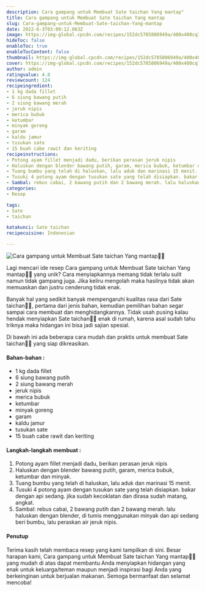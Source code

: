 ```yaml
---
description: Cara gampang untuk Membuat Sate taichan Yang mantap"
title: Cara gampang untuk Membuat Sate taichan Yang mantap
slug: Cara-gampang-untuk-Membuat-Sate-taichan-Yang-mantap
date: 2022-6-3T03:09:12.063Z
image: https://img-global.cpcdn.com/recipes/152dc5785806949a/400x400cq70/photo.jpg
hideToc: false
enableToc: true
enableTocContent: false
thumbnail: https://img-global.cpcdn.com/recipes/152dc5785806949a/400x400cq70/photo.jpg
cover: https://img-global.cpcdn.com/recipes/152dc5785806949a/400x400cq70/photo.jpg
author: admin
ratingvalue: 4.8
reviewcount: 124
recipeingredient:
- 1 kg dada fillet
- 6 siung bawang putih
- 2 siung bawang merah
- jeruk nipis
- merica bubuk
- ketumbar
- minyak goreng
- garam
- kaldu jamur
- tusukan sate
- 15 buah cabe rawit dan keriting
recipeinstructions:
- Potong ayam fillet menjadi dadu, berikan perasan jeruk nipis
- Haluskan dengan blender bawang putih, garam, merica bubuk, ketumbar dan minyak.
- Tuang bumbu yang telah di haluskan, lalu aduk dan marinasi 15 menit.
- Tusuki 4 potong ayam dengan tusukan sate yang telah disiapkan. bakar dengan api sedang. jika sudah kecoklatan dan dirasa sudah matang, angkat.
- Sambal: rebus cabai, 2 bawang putih dan 2 bawang merah. lalu haluskan dengan blender, di tumis menggunakan minyak dan api sedang beri bumbu, lalu peraskan air jeruk nipis.
categories:
- Resep

tags:
- Sate
- taichan

katakunci: Sate taichan
recipecuisine: Indonesian

---
```


![Cara gampang untuk Membuat Sate taichan Yang mantap👩‍🍳](https://img-global.cpcdn.com/recipes/152dc5785806949a/400x400cq70/photo.jpg)

Lagi mencari ide resep Cara gampang untuk Membuat Sate taichan Yang mantap👩‍🍳 yang unik? Cara menyiapkannya memang tidak terlalu sulit namun tidak gampang juga. Jika keliru mengolah maka hasilnya tidak akan memuaskan dan justru cenderung tidak enak.

Banyak hal yang sedikit banyak mempengaruhi kualitas rasa dari Sate taichan👩‍🍳, pertama dari jenis bahan, kemudian pemilihan bahan segar sampai cara membuat dan menghidangkannya. Tidak usah pusing kalau hendak menyiapkan Sate taichan👩‍🍳 enak di rumah, karena asal sudah tahu triknya maka hidangan ini bisa jadi sajian spesial.

Di bawah ini ada beberapa cara mudah dan praktis untuk membuat Sate taichan👩‍🍳 yang siap dikreasikan.

<!--inarticleads1-->

#### Bahan-bahan :

- 1 kg dada fillet
- 6 siung bawang putih
- 2 siung bawang merah
- jeruk nipis
- merica bubuk
- ketumbar
- minyak goreng
- garam
- kaldu jamur
- tusukan sate
- 15 buah cabe rawit dan keriting

<!--inarticleads2-->

#### Langkah-langkah membuat :

1. Potong ayam fillet menjadi dadu, berikan perasan jeruk nipis
1. Haluskan dengan blender bawang putih, garam, merica bubuk, ketumbar dan minyak.
1. Tuang bumbu yang telah di haluskan, lalu aduk dan marinasi 15 menit.
1. Tusuki 4 potong ayam dengan tusukan sate yang telah disiapkan. bakar dengan api sedang. jika sudah kecoklatan dan dirasa sudah matang, angkat.
1. Sambal: rebus cabai, 2 bawang putih dan 2 bawang merah. lalu haluskan dengan blender, di tumis menggunakan minyak dan api sedang beri bumbu, lalu peraskan air jeruk nipis.

#### Penutup

Terima kasih telah membaca resep yang kami tampilkan di sini. Besar harapan kami, Cara gampang untuk Membuat Sate taichan Yang mantap👩‍🍳 yang mudah di atas dapat membantu Anda menyiapkan hidangan yang enak untuk keluarga/teman maupun menjadi inspirasi bagi Anda yang berkeinginan untuk berjualan makanan. Semoga bermanfaat dan selamat mencoba!